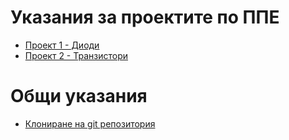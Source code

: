 # Указания за проектите по ППЕ

* [Проект 1 - Диоди](Project-1/)
* [Проект 2 - Транзистори](Project-2/)


# Общи указания

* [Клониране на git репозитория](../Instructions/repo-clone.md)